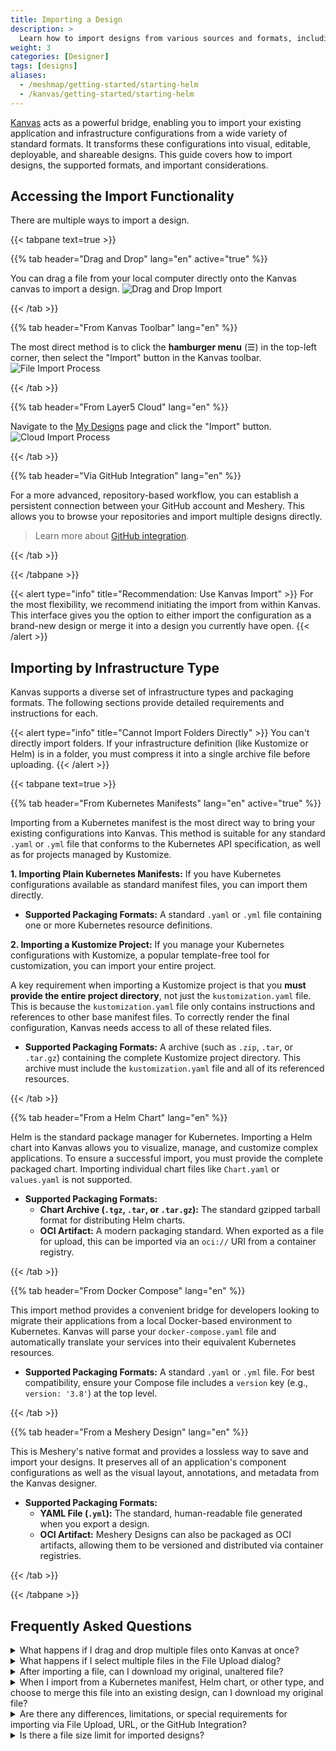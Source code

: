 ```yaml
---
title: Importing a Design
description: >
  Learn how to import designs from various sources and formats, including Kubernetes manifests, Helm charts, Docker Compose files, and more.
weight: 3
categories: [Designer]
tags: [designs]
aliases:
  - /meshmap/getting-started/starting-helm
  - /kanvas/getting-started/starting-helm
---
```


[Kanvas](https://kanvas.new) acts as a powerful bridge, enabling you to import your existing application and infrastructure configurations from a wide variety of standard formats. It transforms these configurations into visual, editable, deployable, and shareable designs. This guide covers how to import designs, the supported formats, and important considerations.

## Accessing the Import Functionality

There are multiple ways to import a design.

{{< tabpane text=true >}}

{{% tab header="Drag and Drop" lang="en" active="true" %}}

You can drag a file from your local computer directly onto the Kanvas canvas to import a design.
![Drag and Drop Import](/kanvas/getting-started/images/importing-designs/drag-drop.gif)

{{< /tab >}}

{{% tab header="From Kanvas Toolbar" lang="en" %}}

The most direct method is to click the **hamburger menu** (☰) in the top-left corner, then select the "Import" button in the Kanvas toolbar.
![File Import Process](/kanvas/getting-started/images/importing-designs/file-import.gif)

{{< /tab >}}

{{% tab header="From Layer5 Cloud" lang="en" %}}

Navigate to the [My Designs](https://cloud.layer5.io/catalog/content/my-designs) page and click the "Import" button.
![Cloud Import Process](/kanvas/getting-started/images/importing-designs/cloud-url.gif)

{{< /tab >}}

{{% tab header="Via GitHub Integration" lang="en" %}}

For a more advanced, repository-based workflow, you can establish a persistent connection between your GitHub account and Meshery. This allows you to browse your repositories and import multiple designs directly.
> Learn more about [GitHub integration](/cloud/getting-started/github-integration/).

{{< /tab >}}

{{< /tabpane >}}

{{< alert type="info" title="Recommendation: Use Kanvas Import" >}}
For the most flexibility, we recommend initiating the import from within Kanvas. This interface gives you the option to either import the configuration as a brand-new design or merge it into a design you currently have open.
{{< /alert >}}

## Importing by Infrastructure Type

Kanvas supports a diverse set of infrastructure types and packaging formats. The following sections provide detailed requirements and instructions for each.

{{< alert type="info" title="Cannot Import Folders Directly" >}}
You can't directly import folders. If your infrastructure definition (like Kustomize or Helm) is in a folder, you must compress it into a single archive file before uploading.
{{< /alert >}}

{{< tabpane text=true >}}

{{% tab header="From Kubernetes Manifests" lang="en" active="true" %}}

Importing from a Kubernetes manifest is the most direct way to bring your existing configurations into Kanvas. This method is suitable for any standard `.yaml` or `.yml` file that conforms to the Kubernetes API specification, as well as for projects managed by Kustomize.

**1. Importing Plain Kubernetes Manifests:** If you have Kubernetes configurations available as standard manifest files, you can import them directly.

- **Supported Packaging Formats:** A standard `.yaml` or `.yml` file containing one or more Kubernetes resource definitions.

**2. Importing a Kustomize Project:** If you manage your Kubernetes configurations with Kustomize, a popular template-free tool for customization, you can import your entire project.

A key requirement when importing a Kustomize project is that you **must provide the entire project directory**, not just the `kustomization.yaml` file. This is because the `kustomization.yaml` file only contains instructions and references to other base manifest files. To correctly render the final configuration, Kanvas needs access to all of these related files.

- **Supported Packaging Formats:** A archive (such as `.zip`, `.tar`, or `.tar.gz`) containing the complete Kustomize project directory. This archive must include the `kustomization.yaml` file and all of its referenced resources.

{{< /tab >}}

{{% tab header="From a Helm Chart" lang="en" %}}

Helm is the standard package manager for Kubernetes. Importing a Helm chart into Kanvas allows you to visualize, manage, and customize complex applications. To ensure a successful import, you must provide the complete packaged chart. Importing individual chart files like `Chart.yaml` or `values.yaml` is not supported.

- **Supported Packaging Formats:**
  - **Chart Archive (`.tgz`, `.tar`, or `.tar.gz`):** The standard gzipped tarball format for distributing Helm charts.
  - **OCI Artifact:** A modern packaging standard. When exported as a file for upload, this can be imported via an `oci://` URI from a container registry.

{{< /tab >}}

{{% tab header="From Docker Compose" lang="en" %}}

This import method provides a convenient bridge for developers looking to migrate their applications from a local Docker-based environment to Kubernetes. Kanvas will parse your `docker-compose.yaml` file and automatically translate your services into their equivalent Kubernetes resources.

- **Supported Packaging Formats:** A standard `.yaml` or `.yml` file. For best compatibility, ensure your Compose file includes a `version` key (e.g., `version: '3.8'`) at the top level.

{{< /tab >}}

{{% tab header="From a Meshery Design" lang="en" %}}

This is Meshery's native format and provides a lossless way to save and import your designs. It preserves all of an application's component configurations as well as the visual layout, annotations, and metadata from the Kanvas designer.

- **Supported Packaging Formats:**
    - **YAML File (`.yml`):** The standard, human-readable file generated when you export a design.
    - **OCI Artifact:** Meshery Designs can also be packaged as OCI artifacts, allowing them to be versioned and distributed via container registries.

{{< /tab >}}

{{< /tabpane >}}

## Frequently Asked Questions

<details>
  <summary>What happens if I drag and drop multiple files onto Kanvas at once?</summary>
  
Each supported file will be imported as a separate, new design. For example, if you drag three different Kubernetes manifest files onto Kanvas, three distinct designs will be created.
</details>

<details>
  <summary>What happens if I select multiple files in the File Upload dialog?</summary>
  
The "File Upload" dialog is designed to process one file or package at a time. If you select multiple files in your operating system's file browser, only the last file in the selection will be processed for import. To import from multiple files, please import them individually.
</details>

<details>
  <summary>After importing a file, can I download my original, unaltered file?</summary>
  
No. When a file is imported, it is converted into a native Meshery Design. The original source file is not stored and cannot be downloaded later. The export function will generate a new file based on the **current** state of your design.
> For more details, see the [Exporting Designs](/kanvas/designer/export-designs/) guide.

</details>


<details>
  <summary>When I import from a Kubernetes manifest, Helm chart, or other type, and choose to merge this file into an existing design, can I download my original file?</summary>
  
When you choose to **merge** a new design into an existing one, Meshery first creates a separate design from your imported file before performing the merge. You can find this newly created design on your [My Designs](https://cloud.layer5.io/catalog/content/my-designs) page.
</details>

<details>
  <summary>Are there any differences, limitations, or special requirements for importing via File Upload, URL, or the GitHub Integration?</summary>
  
Yes. File Upload and URL Import are simple, one-time actions for importing a single design. In contrast, the **GitHub Integration** creates a deep, persistent connection to your GitHub account.

It requires you to authorize the Meshery GitHub App, which then allows you to browse your repositories and select designs directly from the Meshery UI. Most importantly, this integration can enable a GitOps workflow by adding a GitHub Action to your repository that provides visual snapshots of design changes in your pull requests.
</details>

<details>
  <summary>Is there a file size limit for imported designs?</summary>
  
There is no strict limit on the file size itself (e.g., in MB). However, there are limits on the number of **components** a design can contain, which is determined by your current subscription plan. Free accounts are limited to 100 components.

If you attempt to import a design that contains more components than your plan allows, the import will fail with a message stating that the component limit has been exceeded.
> Learn more about [plans](https://layer5.io/pricing).
</details>